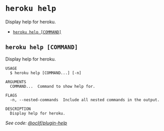 `heroku help`
=============

Display help for heroku.

* [`heroku help [COMMAND]`](#heroku-help-command)

## `heroku help [COMMAND]`

Display help for heroku.

```
USAGE
  $ heroku help [COMMAND...] [-n]

ARGUMENTS
  COMMAND...  Command to show help for.

FLAGS
  -n, --nested-commands  Include all nested commands in the output.

DESCRIPTION
  Display help for heroku.
```

_See code: [@oclif/plugin-help](https://github.com/oclif/plugin-help/blob/v6.2.33/src/commands/help.ts)_
